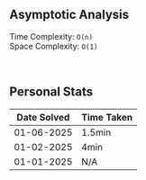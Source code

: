 ## Asymptotic Analysis  
Time Complexity: `O(n)`  
Space Complexity: `O(1)`  

&nbsp;  

## Personal Stats  
| Date Solved | Time Taken |
| ----------- | ---------- |
| 01-06-2025  | 1.5min | 
| 01-02-2025  | 4min | 
| 01-01-2025  | N/A | 
